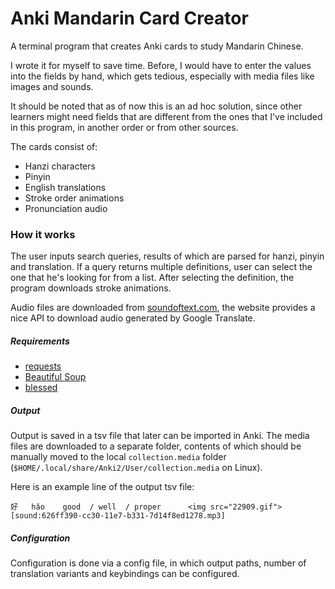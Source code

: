 # Anki Mandarin Card Creator

A terminal program that creates Anki cards to study Mandarin Chinese.

I wrote it for myself to save time. Before, I would have to enter the values
into the fields by hand, which gets tedious, especially with media files like
images and sounds.

It should be noted that as of now this is an ad hoc solution, since other
learners might need fields that are different from the ones
that I've included in this program, in another order or from other sources.

The cards consist of:
- Hanzi characters
- Pinyin
- English translations
- Stroke order animations
- Pronunciation audio

### How it works
The user inputs search queries, results of which are parsed for
hanzi, pinyin and translation. If a query returns multiple definitions, user
can select the one that he's looking for from a list. After selecting the
definition, the program downloads stroke animations.

Audio files are downloaded from [soundoftext.com](soundoftext.com), the website
provides a nice API to download audio generated by Google Translate.

##### Requirements
- [requests](https://pypi.org/project/requests/)
- [Beautiful Soup](https://pypi.org/project/beautifulsoup4/)
- [blessed](https://pypi.org/project/blessed/)

##### Output
Output is saved in a tsv file that later can be imported in Anki. The media
files are downloaded to a separate folder, contents of which should be manually
moved to the local `collection.media` folder
(`$HOME/.local/share/Anki2/User/collection.media` on Linux). 

Here is an example line of the output tsv file:

    好	hǎo​	good  / well  / proper  	<img src="22909.gif">	[sound:626ff390-cc30-11e7-b331-7d14f8ed1278.mp3]

##### Configuration
Configuration is done via a config file, in which output paths, number of
translation variants and keybindings can be configured.
